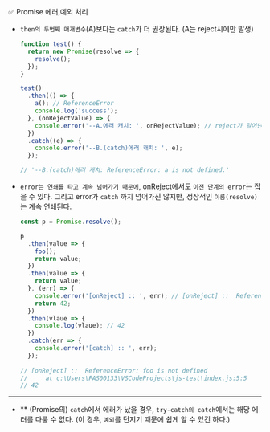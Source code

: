 ✅ Promise 에러,예외 처리
* `then의 두번째 매개변수`(A)보다는 `catch`가 더 권장된다. (A는 reject시에만 발생)
  ```javascript
  function test() {
    return new Promise(resolve => {
      resolve();
    });
  }

  test()
    .then(() => {
      a(); // ReferenceError
      console.log('success');
    }, (onRejectValue) => {
      console.error('--A.에러 캐치: ', onRejectValue); // reject가 일어난 것이 아니라 무시된다.
    })
    .catch((e) => {
      console.error('--B.(catch)에러 캐치: ', e);
    });
  
  // '--B.(catch)에러 캐치: ReferenceError: a is not defined.'
  ```
* `error는 연쇄를 타고 계속 넘어가기 때문에`, onReject에서도 `이전 단계의 error`는 잡을 수 있다. 그리고 error가 `catch` 까지 넘어가진 않지만, 정상적인 `이룸(resolve)`는 계속 연쇄된다.
  ```javascript
  const p = Promise.resolve();

  p
    .then(value => {
      foo();
      return value;
    })
    .then(value => {
      return value;
    }, (err) => {
      console.error('[onReject] :: ', err); // [onReject] ::  ReferenceError: foo is not defined
      return 42;
    })
    .then(vlaue => {
      console.log(vlaue); // 42
    })
    .catch(err => {
      console.error('[catch] :: ', err);
    });
    
  // [onReject] ::  ReferenceError: foo is not defined
  //     at c:\Users\FAS00133\VSCodeProjects\js-test\index.js:5:5
  // 42
  ```

<hr />

* ** (Promise의) `catch`에서 에러가 났을 경우, `try-catch의 catch`에서는 해당 에러를 다룰 수 없다. (이 경우, `예외`를 던지기 때문에 쉽게 알 수 있긴 하다.)